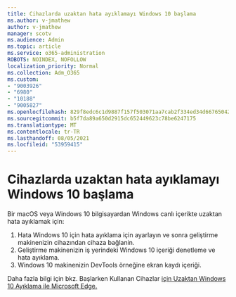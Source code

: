 ```yaml
---
title: Cihazlarda uzaktan hata ayıklamayı Windows 10 başlama
ms.author: v-jmathew
author: v-jmathew
manager: scotv
ms.audience: Admin
ms.topic: article
ms.service: o365-administration
ROBOTS: NOINDEX, NOFOLLOW
localization_priority: Normal
ms.collection: Adm_O365
ms.custom:
- "9003926"
- "6980"
- "10188"
- "9005827"
ms.openlocfilehash: 829f8edc6c1d9887f157f503071aa7cab2f334ed34d66765042a42a4d7d97113
ms.sourcegitcommit: b5f7da89a650d2915dc652449623c78be6247175
ms.translationtype: MT
ms.contentlocale: tr-TR
ms.lasthandoff: 08/05/2021
ms.locfileid: "53959415"
---
```

# <a name="get-started-with-remotely-debugging-windows-10-devices"></a>Cihazlarda uzaktan hata ayıklamayı Windows 10 başlama

Bir macOS veya Windows 10 bilgisayardan Windows canlı içerikte uzaktan hata ayıklamak için:

1. Hata Windows 10 için hata ayıklama için ayarlayın ve sonra geliştirme makinenizin cihazından cihaza bağlanin.
2. Geliştirme makinenizin iş yerindeki Windows 10 içeriği denetleme ve hata ayıklama.
3. Windows 10 makinenizin DevTools örneğine ekran kaydı içeriği.

Daha fazla bilgi için bkz. Başlarken Kullanan Cihazlar [için Uzaktan Windows 10 Ayıklama ile Microsoft Edge.](https://go.microsoft.com/fwlink/?linkid=2142172)

